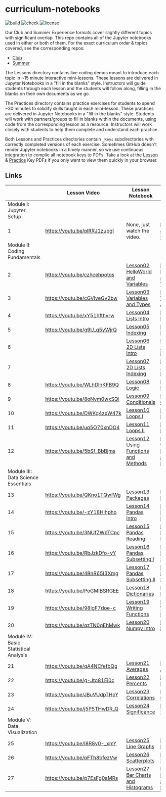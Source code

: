 # curriculum-notebooks

[![build](https://github.com/GWC-DCMB/curriculum-notebooks/workflows/build/badge.svg)](https://github.com/GWC-DCMB/ClubCurriculum/actions)
[![check](https://github.com/GWC-DCMB/curriculum-notebooks/workflows/check/badge.svg)](https://github.com/GWC-DCMB/ClubCurriculum/actions)
[![license](https://img.shields.io/badge/license-MIT-blue.svg)](LICENSE.md)

Our Club and Summer Experience formats cover slightly different topics with significant overlap.
This repo contains all of the Jupyter notebooks used in either or both of them.
For the exact curriculum order & topics covered, see the corresponding repos:

- [Club](https://github.com/GWC-DCMB/ClubCurriculum)
- [Summer](https://github.com/GWC-DCMB/SummerExperience)

The Lessons directory contains live coding demos meant to introduce each topic in ~15 minute interactive mini-lessons. 
These lessons are delivered in Jupyter Notebooks in a "fill in the blanks" style. 
Instructors will guide students through each lesson and the students will follow along, 
filling in the blanks on their own documents as we go.

The Practices directory contains practice exercises for students to spend ~30 minutes to solidify skills taught in each mini-lesson. 
These practices are delivered in Jupyter Notebooks in a "fill in the blanks" style. 
Students will work with partners/groups to fill in blanks within the documents,
using code from the corresponding lesson as a resource. 
Instructors will work closely with students to help them complete and understand each practice.

Both Lessons and Practices directories contain `_Keys` subdirectories with correctly completed versions of each exercise. 
Sometimes GitHub doesn't render Jupyter notebooks in a timely manner, 
so we use continuous integration to compile all notebook keys to PDFs. 
Take a look at the [Lesson](Lessons/_Keys/pdf) & [Practice](Practices/_Keys/pdf) Key PDFs if you only want to view them quickly in your browser.


## Links

|   | Lesson Video | Lesson Notebook | Practice Notebook |
|---|---|---|---|
|Module I: Jupyter Setup|
| 1 | https://youtu.be/plRRJ1zupgI | None, just watch the video. | [Practice01 Jupyter Setup](https://colab.research.google.com/github/GWC-DCMB/curriculum-notebooks/blob/master/Practices/Practice01_Jupyter-Setup.ipynb) |
|Module II: Coding Fundamentals|
| 2 | https://youtu.be/czhcehpotos | [Lesson02 HelloWorld and Variables](https://colab.research.google.com/github/GWC-DCMB/curriculum-notebooks/blob/master/Lessons/Lesson02_HelloWorld_Variables.ipynb) | [Practice02 HelloWorld and Variables](https://colab.research.google.com/github/GWC-DCMB/curriculum-notebooks/blob/master/Practices/Practice02_HelloWorld_Variables.ipynb) |
| 3 | https://youtu.be/cGVIyeGv2bw | [Lesson03 Variables and Types](https://colab.research.google.com/github/GWC-DCMB/curriculum-notebooks/blob/master/Lessons/Lesson03_Variables_Types.ipynb) | [Practice03 Variables and Types](https://colab.research.google.com/github/GWC-DCMB/curriculum-notebooks/blob/master/Practices/Practice03_Variables_Types.ipynb) |
| 4 | https://youtu.be/xY51hfthvrw | [Lesson04 Lists Intro](https://colab.research.google.com/github/GWC-DCMB/curriculum-notebooks/blob/master/Lessons/Lesson04_Lists_Intro.ipynb) | [Practice04 Lists Intro](https://colab.research.google.com/github/GWC-DCMB/curriculum-notebooks/blob/master/Practices/Practice04_Lists_Intro.ipynb) |
| 5 | https://youtu.be/g9U_q5yWjrQ | [Lesson05 Indexing](https://colab.research.google.com/github/GWC-DCMB/curriculum-notebooks/blob/master/Lessons/Lesson05_Indexing.ipynb) | [Practice05 Indexing](https://colab.research.google.com/github/GWC-DCMB/curriculum-notebooks/blob/master/Practices/Practice05_Indexing.ipynb) |
| 6 |   | [Lesson06 2D Lists Intro](https://colab.research.google.com/github/GWC-DCMB/curriculum-notebooks/blob/master/Lessons/Lesson06_2D_Lists_Intro.ipynb) | [Practice06 2D Lists Intro](https://colab.research.google.com/github/GWC-DCMB/curriculum-notebooks/blob/master/Practices/Practice06_2D_Lists_Intro.ipynb) |
| 7 |   | [Lesson07 2D Lists Indexing](https://colab.research.google.com/github/GWC-DCMB/curriculum-notebooks/blob/master/Lessons/Lesson07_2D_Lists_Indexing.ipynb) | [Practice07 2D Lists Indexing](https://colab.research.google.com/github/GWC-DCMB/curriculum-notebooks/blob/master/Practices/Practice07_2D_Lists_Indexing.ipynb) |
| 8 | https://youtu.be/WLhDlhKFB9Q | [Lesson08 Logic](https://colab.research.google.com/github/GWC-DCMB/curriculum-notebooks/blob/master/Lessons/Lesson08_Logic.ipynb) | [Practice08 Logic](https://colab.research.google.com/github/GWC-DCMB/curriculum-notebooks/blob/master/Practices/Practice08_Logic.ipynb) |
| 9 | https://youtu.be/8oNvm0wxSQI | [Lesson09 Conditionals](https://colab.research.google.com/github/GWC-DCMB/curriculum-notebooks/blob/master/Lessons/Lesson09_Conditionals.ipynb) | [Practice09 Conditionals](https://colab.research.google.com/github/GWC-DCMB/curriculum-notebooks/blob/master/Practices/Practice09_Conditionals.ipynb) |
| 10 | https://youtu.be/DWKg4zxW47k | [Lesson10 Loops I](https://colab.research.google.com/github/GWC-DCMB/curriculum-notebooks/blob/master/Lessons/Lesson10_Loops1.ipynb) | [Practice10 Loops I](https://colab.research.google.com/github/GWC-DCMB/curriculum-notebooks/blob/master/Practices/Practice10_Loops1.ipynb) |
| 11 | https://youtu.be/uq5O70xnDO4 | [Lesson11 Loops II](https://colab.research.google.com/github/GWC-DCMB/curriculum-notebooks/blob/master/Lessons/Lesson11_Loops2.ipynb) | [Practice11 Loops II](https://colab.research.google.com/github/GWC-DCMB/curriculum-notebooks/blob/master/Practices/Practice11_Loops2.ipynb) |
| 12 | https://youtu.be/5bSf_BbBjms | [Lesson12 Using Functions and Methods](https://colab.research.google.com/github/GWC-DCMB/curriculum-notebooks/blob/master/Lessons/Lesson12_Functions_and_Methods.ipynb) | [Practice12 Using Functions and Methods](https://colab.research.google.com/github/GWC-DCMB/curriculum-notebooks/blob/master/Practices/Practice12_Functions_and_Methods.ipynb) |
|Module III: Data Science Essentials|
| 13 | https://youtu.be/QKno1TQwfWg | [Lesson13 Packages](https://colab.research.google.com/github/GWC-DCMB/curriculum-notebooks/blob/master/Lessons/Lesson13_Packages.ipynb) | [Practice13 Packages](https://colab.research.google.com/github/GWC-DCMB/curriculum-notebooks/blob/master/Practices/Practice13_Packages.ipynb) |
| 14 | https://youtu.be/-zY18Hlhpho | [Lesson14 Pandas Intro](https://colab.research.google.com/github/GWC-DCMB/curriculum-notebooks/blob/master/Lessons/Lesson14_Pandas-Intro.ipynb) | [Practice14 Pandas Intro](https://colab.research.google.com/github/GWC-DCMB/curriculum-notebooks/blob/master/Practices/Practice14_Pandas-Intro.ipynb) |
| 15 | https://youtu.be/3NUfZWbTCnc | [Lesson15 Pandas Reading](https://colab.research.google.com/github/GWC-DCMB/curriculum-notebooks/blob/master/Lessons/Lesson15_Pandas-Reading.ipynb) | [Practice15 Pandas Reading](https://colab.research.google.com/github/GWC-DCMB/curriculum-notebooks/blob/master/Practices/Practice15_Pandas-Reading.ipynb) |
| 16 | https://youtu.be/RbJzkDfo-yY | [Lesson16 Pandas Subsetting I](https://colab.research.google.com/github/GWC-DCMB/curriculum-notebooks/blob/master/Lessons/Lesson16_Pandas-Subsetting-I.ipynb) | [Practice16 Pandas Subsetting I](https://colab.research.google.com/github/GWC-DCMB/curriculum-notebooks/blob/master/Practices/Practice16_Pandas-Subsetting-I.ipynb) |
| 17 | https://youtu.be/4RnR65I3Xmg | [Lesson17 Pandas Subsetting II](https://colab.research.google.com/github/GWC-DCMB/curriculum-notebooks/blob/master/Lessons/Lesson17_Pandas-Subsetting-II.ipynb) | [Practice17 Pandas Subsetting II](https://colab.research.google.com/github/GWC-DCMB/curriculum-notebooks/blob/master/Practices/Practice17_Pandas-Subsetting-II.ipynb) |
| 18 | https://youtu.be/PoGMlBSRGEE | [Lesson18 Dictionaries](https://colab.research.google.com/github/GWC-DCMB/curriculum-notebooks/blob/master/Lessons/Lesson18_Dictionaries.ipynb) | [Practice18 Dictionaries](https://colab.research.google.com/github/GWC-DCMB/curriculum-notebooks/blob/master/Practices/Practice18_Dictionaries.ipynb) |
| 19 | https://youtu.be/98lgF7doe-c  | [Lesson19 Writing Functions](https://colab.research.google.com/github/GWC-DCMB/curriculum-notebooks/blob/master/Lessons/Lesson19_Functions.ipynb) | [Practice19 Writing Functions](https://colab.research.google.com/github/GWC-DCMB/curriculum-notebooks/blob/master/Practices/Practice19_Functions.ipynb) |
| 20 | https://youtu.be/qzTN0qEhMwk | [Lesson20 Numpy Intro](https://colab.research.google.com/github/GWC-DCMB/curriculum-notebooks/blob/master/Lessons/Lesson20_Numpy_Intro.ipynb) | [Practice20 Numpy Intro](https://colab.research.google.com/github/GWC-DCMB/curriculum-notebooks/blob/master/Practices/Practice20_Numpy_Intro.ipynb) |
|Module IV: Basic Statistical Analysis|
| 21 | https://youtu.be/qA4NCfefbQg | [Lesson21 Averages](https://colab.research.google.com/github/GWC-DCMB/curriculum-notebooks/blob/master/Lessons/Lesson21_Basic_Stats_I_Averages.ipynb) | [Practice21 Averages](https://colab.research.google.com/github/GWC-DCMB/curriculum-notebooks/blob/master/Practices/Practice21_Basic_Stats_I_Averages.ipynb) |
| 22 | https://youtu.be/g-Jto81Ei0c | [Lesson22 Percents](https://colab.research.google.com/github/GWC-DCMB/curriculum-notebooks/blob/master/Lessons/Lesson22_Basic_Stats_II_Percents.ipynb) | [Practice22 Percents](https://colab.research.google.com/github/GWC-DCMB/curriculum-notebooks/blob/master/Practices/Practice22_Basic_Stats_II_Percents.ipynb) |
| 23 | https://youtu.be/JBuVUdpTHoY | [Lesson23 Correlations](https://colab.research.google.com/github/GWC-DCMB/curriculum-notebooks/blob/master/Lessons/Lesson23_Basic_Stats_III_Correlations.ipynb) | [Practice23 Correlations](https://colab.research.google.com/github/GWC-DCMB/curriculum-notebooks/blob/master/Practices/Practice23_Basic_Stats_III_Correlations.ipynb) |
| 24 | https://youtu.be/j5P5THwDR_Q | [Lesson24 Significance](https://colab.research.google.com/github/GWC-DCMB/curriculum-notebooks/blob/master/Lessons/Lesson24_Basic_Stats_IV_Significance.ipynb) | [Practice24 Significance](https://colab.research.google.com/github/GWC-DCMB/curriculum-notebooks/blob/master/Practices/Practice24_Basic_Stats_IV_Significance.ipynb) |
|Module V: Data Visualization|
| 25 | https://youtu.be/I8R8v0-_xmY | [Lesson25 Line Graphs](https://colab.research.google.com/github/GWC-DCMB/curriculum-notebooks/blob/master/Lessons/Lesson25_LineGraphs.ipynb) | [Practice25 Line Graphs](https://colab.research.google.com/github/GWC-DCMB/curriculum-notebooks/blob/master/Practices/Practice25_LineGraphs.ipynb) |
| 26 | https://youtu.be/pFTh8bfezVw | [Lesson26 Scatterplots](https://colab.research.google.com/github/GWC-DCMB/curriculum-notebooks/blob/master/Lessons/Lesson26_Scatterplots.ipynb) | [Practice26 Scatterplots](https://colab.research.google.com/github/GWC-DCMB/curriculum-notebooks/blob/master/Practices/Practice26_Scatterplots.ipynb) |
| 27 | https://youtu.be/p7EsFg0aMRs | [Lesson27 Bar Charts and Histograms](https://colab.research.google.com/github/GWC-DCMB/curriculum-notebooks/blob/master/Lessons/Lesson27_BarCharts_Histograms.ipynb) | [Practice27 Bar Charts and Histograms](https://colab.research.google.com/github/GWC-DCMB/curriculum-notebooks/blob/master/Practices/Practice27_BarCharts_Histograms.ipynb) |
